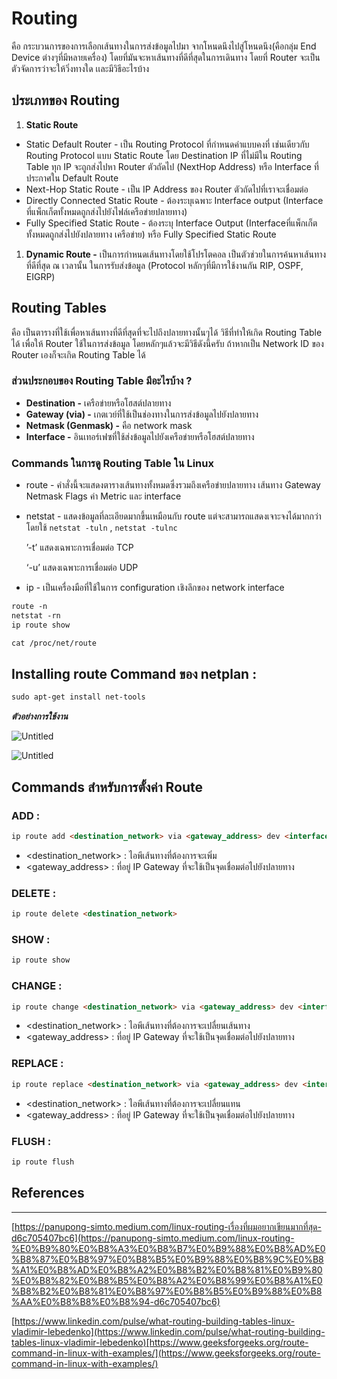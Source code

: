 # Routing

คือ กระบวนการของการเลือกเส้นทางในการส่งข้อมูลไปมา จากโหนดนึงไปสู่โหนดนึง(คือกลุ่ม End Device ต่างๆที่มีหลายเครื่อง) โดยที่มันจะหาเส้นทางที่ดีที่สุดในการเดินทาง โดยที่ Router จะเป็นตัวจัดการว่าจะให้วิ่งทางใด เเละมีวิธีอะไรบ้าง

## ประเภทของ Routing

1. **Static Route** 
- Static Default Router - เป็น Routing Protocol ที่กําหนดค่าแบบคงที่ เช่นเดียวกับ Routing Protocol แบบ Static Route โดย Destination IP ที่ไม่มีใน Routing Table ทุก IP จะถูกส่งไปหา Router ตัวถัดไป (NextHop Address) หรือ Interface ที่ประกาศใน Default Route
- Next-Hop Static Route - เป็น IP Address ของ Router ตัวถัดไปที่เราจะเชื่อมต่อ
- Directly Connected Static Route - ต้องระบุเฉพาะ Interface output (Interface ที่แพ็กเก็ตทั้งหมดถูกส่งไปยังไฟล์เครือข่ายปลายทาง)
- Fully Specified Static Route - ต้องระบุ Interface Output (Interfaceที่แพ็กเก็ตทั้งหมดถูกส่งไปยังปลายทาง เครือข่าย) หรือ Fully Specified Static Route
1. **Dynamic Route -** เป็นการกำหนดเส้นทางโดยใช้โปรโตคอล เป็นตัวช่วยในการค้นหาเส้นทางที่ดีที่สุด ณ เวลานั้น ในการรับส่งข้อมูล (Protocol หลักๆที่มีการใช้งานกัน RIP, OSPF, EIGRP)

## Routing Tables

คือ เป็นตารางที่ใช้เพื่อหาเส้นทางที่ดีที่สุดที่จะไปถึงปลายทางนั้นๆได้ วิธีที่ทำให้เกิด Routing Table ได้ เพื่อให้ Router ใช้ในการส่งข้อมูล โดยหลักๆแล้วจะมีวิธีดังนี้ครับ ถ้าหากเป็น Network ID ของ Router เองก็จะเกิด Routing Table ได้

### ส่วนประกอบของ Routing Table มีอะไรบ้าง ?

- **Destination -** เครือข่ายหรือโฮสต์ปลายทาง
- **Gateway (via) -** เกตเวย์ที่ใช้เป็นช่องทางในการส่งข้อมูลไปยังปลายทาง
- **Netmask (Genmask) -** คือ network mask
- **Interface -** อินเทอร์เฟซที่ใช้ส่งข้อมูลไปยังเครือข่ายหรือโฮสต์ปลายทาง

### Commands ในการดู Routing Table ใน Linux

- route - คำสั่งนี้จะแสดงตารางเส้นทางทั้งหมดซึ่งรวมถึงเครือข่ายปลายทาง เส้นทาง Gateway Netmask Flags ค่า Metric และ interface
- netstat - แสดงข้อมูลที่ละเอียดมากขึ้นเหมือนกับ route แต่จะสามารถแสดงเจาะจงได้มากกว่า โดยใช้ `netstat -tuln` , `netstat -tulnc`
    
    ’-t’ แสดงเฉพาะการเชื่อมต่อ TCP
    
    ‘-u’ แสดงเฉพาะการเชื่อมต่อ UDP
    
- ip - เป็นเครื่องมือที่ใช้ในการ configuration เชิงลึกของ network interface

```markdown
route -n 
netstat -rn
ip route show

cat /proc/net/route
```

## **Installing route Command ของ netplan :**

```markdown
sudo apt-get install net-tools
```

***ตัวอย่างการใช้งาน***

![Untitled](Routing%20ce4700b496ca44779132f8ca6c07cc98/Untitled.png)

![Untitled](Routing%20ce4700b496ca44779132f8ca6c07cc98/Untitled%201.png)

## **Commands สำหรับการตั้งค่า Route**

### ADD :

```markdown
ip route add <destination_network> via <gateway_address> dev <interface>
```

- <destination_network> : ไอพีเส้นทางที่ต้องการจะเพิ่ม
- <gateway_address> : ที่อยู่ IP Gateway ที่จะใช้เป็นจุดเชื่อมต่อไปยังปลายทาง

### DELETE :

```markdown
ip route delete <destination_network>
```

### SHOW :

```markdown
ip route show
```

### CHANGE :

```markdown
ip route change <destination_network> via <gateway_address> dev <interface>
```

- <destination_network> : ไอพีเส้นทางที่ต้องการจะเปลื่ยนเส้นทาง
- <gateway_address> : ที่อยู่ IP Gateway ที่จะใช้เป็นจุดเชื่อมต่อไปยังปลายทาง

### REPLACE :

```markdown
ip route replace <destination_network> via <gateway_address> dev <interface>
```

- <destination_network> : ไอพีเส้นทางที่ต้องการจะเปลื่ยนแทน
- <gateway_address> : ที่อยู่ IP Gateway ที่จะใช้เป็นจุดเชื่อมต่อไปยังปลายทาง

### FLUSH :

```markdown
ip route flush
```

## **References**

---

[https://panupong-simto.medium.com/linux-routing-เรื่องที่ผมอยากเขียนมากที่สุด-d6c705407bc6](https://panupong-simto.medium.com/linux-routing-%E0%B9%80%E0%B8%A3%E0%B8%B7%E0%B9%88%E0%B8%AD%E0%B8%87%E0%B8%97%E0%B8%B5%E0%B9%88%E0%B8%9C%E0%B8%A1%E0%B8%AD%E0%B8%A2%E0%B8%B2%E0%B8%81%E0%B9%80%E0%B8%82%E0%B8%B5%E0%B8%A2%E0%B8%99%E0%B8%A1%E0%B8%B2%E0%B8%81%E0%B8%97%E0%B8%B5%E0%B9%88%E0%B8%AA%E0%B8%B8%E0%B8%94-d6c705407bc6)

[https://www.linkedin.com/pulse/what-routing-building-tables-linux-vladimir-lebedenko](https://www.linkedin.com/pulse/what-routing-building-tables-linux-vladimir-lebedenko)[https://www.geeksforgeeks.org/route-command-in-linux-with-examples/](https://www.geeksforgeeks.org/route-command-in-linux-with-examples/)
